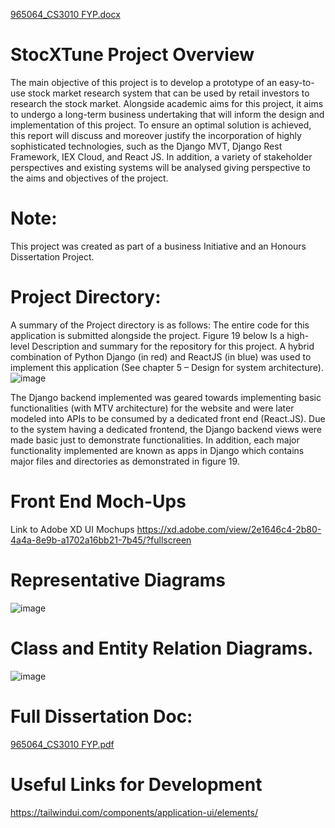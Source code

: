 [965064_CS3010 FYP.docx](https://github.com/EmmanuelSnr1/StocXTune-Research-App-/files/11994195/965064_CS3010.FYP.docx)

# StocXTune Project Overview
The main objective of this project is to develop a prototype of an easy-to-use stock market research system that 
can be used by retail investors to research the stock market. Alongside academic aims for this project, it aims to 
undergo a long-term business undertaking that will inform the design and implementation of this project.
To ensure an optimal solution is achieved, this report will discuss and moreover justify the incorporation of 
highly sophisticated technologies, such as the Django MVT, Django Rest Framework, IEX Cloud, and React 
JS. In addition, a variety of stakeholder perspectives and existing systems will be analysed giving perspective to 
the aims and objectives of the project.

# Note: 
This project was created as part of a business Initiative and an Honours Dissertation Project. 

# Project Directory: 
A summary of the Project directory is as follows: 
The entire code for this application is submitted alongside the project. Figure 19 below Is a high-level
Description and summary for the repository for this project. A hybrid combination of Python Django (in red)
and ReactJS (in blue) was used to implement this application (See chapter 5 – Design for system architecture).
![image](https://github.com/EmmanuelSnr1/StocXTune-Research-App-/assets/74230247/f4726157-4530-4628-ab7e-eb2c5ec646fa)

The Django backend implemented was geared towards implementing basic functionalities (with MTV architecture) for 
the website and were later modeled into APIs to be consumed by a dedicated front end (React.JS). Due to the system 
having a dedicated frontend, the Django backend views were made basic just to demonstrate functionalities. In addition, 
each major functionality implemented are known as apps in Django which contains major files and directories as 
demonstrated in figure 19. 


# Front End Moch-Ups 
Link to Adobe XD UI Mochups 
https://xd.adobe.com/view/2e1646c4-2b80-4a4a-8e9b-a1702a16bb21-7b45/?fullscreen 


# Representative Diagrams 
![image](https://github.com/EmmanuelSnr1/StocXTune-Research-App-/assets/74230247/e264abdb-3e0b-4361-abb5-73fb8f69cb8d)

# Class and Entity Relation Diagrams. 
![image](https://github.com/EmmanuelSnr1/StocXTune-Research-App-/assets/74230247/32aca159-5d2a-4fba-8a8f-02d1bdefba96)

# Full Dissertation Doc: 
[965064_CS3010 FYP.pdf](https://github.com/EmmanuelSnr1/StocXTune-Research-App-/files/11994196/965064_CS3010.FYP.pdf)


# Useful Links for Development 
https://tailwindui.com/components/application-ui/elements/ 


